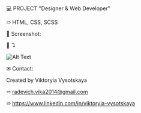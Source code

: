 💻 PROJECT "Designer & Web Developer"

➱ HTML, CSS, SCSS


👀 Screenshot:

📸 ↴︎

![Alt Text](images/screenshots/1.DWD.png)


✉ Contact:

Created by Viktoryia Vysotskaya

➱ radevich.vika2014@gmail.com

➱ https://www.linkedin.com/in/viktoryia-vysotskaya